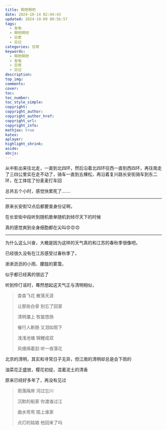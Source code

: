 ```yaml
---
title: 啊吧啊吧
date: 2024-10-14 02:44:43
updated: 2024-10-09 00:56:57
tags:
  - 发电
  - 啊吧啊吧
  - 日常
  - 日记
categories: 日常
keywords:
  - 啊吧啊吧
  - 发电
  - 日常
  - 日记
description: 
top_img:
comments:
cover:
toc:
toc_number:
toc_style_simple:
copyright:
copyright_author:
copyright_author_href:
copyright_url:
copyright_info:
mathjax: true
katex:
aplayer:
highlight_shrink:
aside:
abcjs:
---
```


从中影出来往北走，一直到北四环，然后沿着北四环往西一直到西四环，再往南走了三四公里实在走不动了，骑车一直到五棵松，再沿着复兴路长安街骑车到东二环，在工体炫了份麦麦打车回

总共五个小时，感觉快累死了.......

------

原来长安街12点后都要查身份证啊，

在长安街中段听到随机歌单随机到倾尽天下的时候

真的感觉爽到全身细胞都在尖叫😍😍😍

-------

为什么这么兴奋，大概是因为这样的天气真的和江苏的春秋季很像吧。

已经很久没有在江苏感受过春秋季了，

淅淅沥沥的小雨、朦胧的雾霭，

似乎都已经离的很远了

听到伶仃谣时，蓦然想起这天气正与清明相似，

> 杳杳飞花 散落天涯
>
> 让那些白骨 别忘了回家
>
> 清明灞上 牧笛悠扬
>
> 催行人断肠 又泪如雨下
>
> 浅浅池塘 锦鲤成双
>
> 风缠绵着刮 听一夜落花

北京的清明，其实和寻常日子无异，但江南的清明却总是会下雨的

油菜花正盛放，樱花初绽，混着泥土的清香

原来已经好多年了，再没有见过

> 雨落隔岸 河过忘川
>
> 沉默的船家 你渡谁过江
>
> 曲水弯弯 陌上谁家
>
> 点灯的姑娘 他回来了吗
